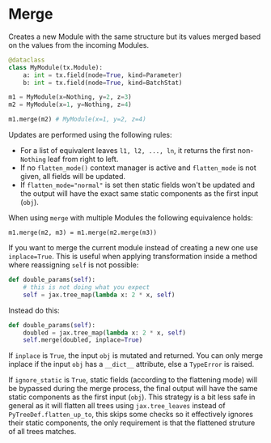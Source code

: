 # Merge

Creates a new Module with the same structure but its values merged based on the values from the incoming Modules. 

```python
@dataclass
class MyModule(tx.Module):
    a: int = tx.field(node=True, kind=Parameter)
    b: int = tx.field(node=True, kind=BatchStat)

m1 = MyModule(x=Nothing, y=2, z=3)
m2 = MyModule(x=1, y=Nothing, z=4)

m1.merge(m2) # MyModule(x=1, y=2, z=4)
```

Updates are performed using the following rules:

* For a list of equivalent leaves `l1, l2, ..., ln`, it returns the first non-`Nothing` leaf from right to left.
* If no `flatten_mode()` context manager is active and `flatten_mode` is not given, all fields will be updated.
* If `flatten_mode="normal"` is set then static fields won't be updated and the output will have the exact same static components as the first input (`obj`).

When using `merge` with multiple Modules the following equivalence holds:

```
m1.merge(m2, m3) = m1.merge(m2.merge(m3))
```

If you want to merge the current module instead of creating a new one use `inplace=True`. This is useful when applying transformation inside a method where reassigning `self` is not possible:

```python
def double_params(self):
    # this is not doing what you expect
    self = jax.tree_map(lambda x: 2 * x, self)
```
Instead do this:

```python
def double_params(self):
    doubled = jax.tree_map(lambda x: 2 * x, self)
    self.merge(doubled, inplace=True)
```

If `inplace` is `True`, the input `obj` is mutated and returned. You can only merge inplace if the input `obj` has a `__dict__` attribute, else a `TypeError` is raised.

If `ignore_static` is `True`, static fields (according to the flattening mode) will be bypassed during the merge process, the final output will have the same static components as the first input (`obj`). This strategy is a bit less safe in general as it will flatten all trees using `jax.tree_leaves` instead of `PyTreeDef.flatten_up_to`, this skips some checks so it effectively ignores their static components, the only requirement is that the flattened struture of all trees matches.
